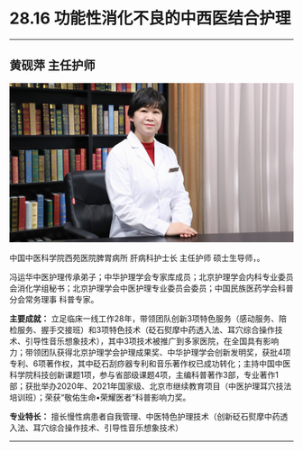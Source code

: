 # 28.16 功能性消化不良的中西医结合护理

---

## 黄砚萍 主任护师

![1685598618580](image/c28_016/1685598618580.png)

中国中医科学院西苑医院脾胃病所 肝病科护士长 主任护师 硕士生导师，。

冯运华中医护理传承弟子；中华护理学会专家库成员；北京护理学会内科专业委员会消化学组秘书；北京护理学会中医护理专业委员会委员；中国民族医药学会科普分会常务理事 科普专家。

**主要成就：** 立足临床一线工作28年，带领团队创新3项特色服务（感动服务、陪检服务、握手交接班）和3项特色技术（砭石熨摩中药透入法、耳穴综合操作技术、引导性音乐想象技术），其中3项技术被推广到多家医院，在全国具有影响力；带领团队获得北京护理学会护理成果奖、中华护理学会创新发明奖，获批4项专利、6项著作权，其中砭石刮痧器专利和音乐著作权已成功转化；主持中国中医科学院科技创新课题1项，参与省部级课题4项，主编科普著作3部，专业著作1部；获批举办2020年、2021年国家级、北京市继续教育项目（中医护理耳穴技法培训班）；荣获“敬佑生命•荣耀医者”科普影响力奖。

**专业特长：** 擅长慢性病患者自我管理、中医特色护理技术（创新砭石熨摩中药透入法、耳穴综合操作技术、引导性音乐想象技术）

---
